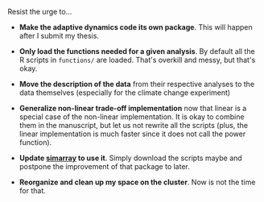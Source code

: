 Resist the urge to...

* **Make the adaptive dynamics code its own package**. This will happen after I submit my thesis.

* **Only load the functions needed for a given analysis**. By default all the R scripts in `functions/` are loaded. That's overkill and messy, but that's okay.

* **Move the description of the data** from their respective analyses to the data themselves (especially for the climate change experiment)

* **Generalize non-linear trade-off implementation** now that linear is a special case of the non-linear implementation. It is okay to combine them in the manuscript, but let us not rewrite all the scripts (plus, the linear implementation is much faster since it does not call the power function).

* **Update [simarray](https://github.com/rscherrer/simarray) to use it**. Simply download the scripts maybe and postpone the improvement of that package to later.

* **Reorganize and clean up my space on the cluster**. Now is not the time for that.